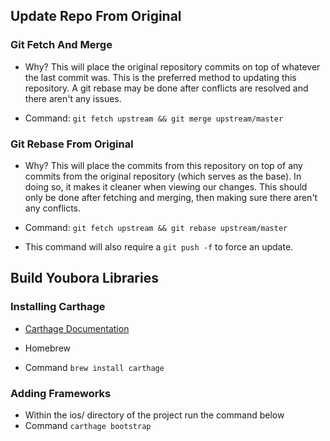 ## Update Repo From Original

### Git Fetch And Merge
- Why? This will place the original repository commits on top of whatever the last commit was. This is the preferred method to updating this repository. A git rebase may be done after conflicts are resolved and there aren't any issues.

- Command: `git fetch upstream && git merge upstream/master`

### Git Rebase From Original
- Why? This will place the commits from this repository on top of any commits from the original repository (which serves as the base). In doing so, it makes it cleaner when viewing our changes. This should only be done after fetching and merging, then making sure there aren't any conflicts. 

- Command: `git fetch upstream && git rebase upstream/master`
- This command will also require a `git push -f` to force an update. 

## Build Youbora Libraries
### Installing Carthage
- [Carthage Documentation](https://github.com/Carthage/Carthage)
- Homebrew

- Command `brew install carthage`

### Adding Frameworks
- Within the ios/ directory of the project run the command below
- Command `carthage bootstrap`



